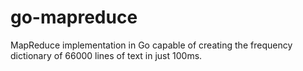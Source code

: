# go-mapreduce
MapReduce implementation in Go capable of creating the frequency dictionary of 66000 lines of text in just 100ms.
